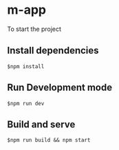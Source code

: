 # m-app

To start the project

## Install dependencies

```
$npm install
```

## Run Development mode

```
$npm run dev
```

## Build and serve

```
$npm run build && npm start
```
